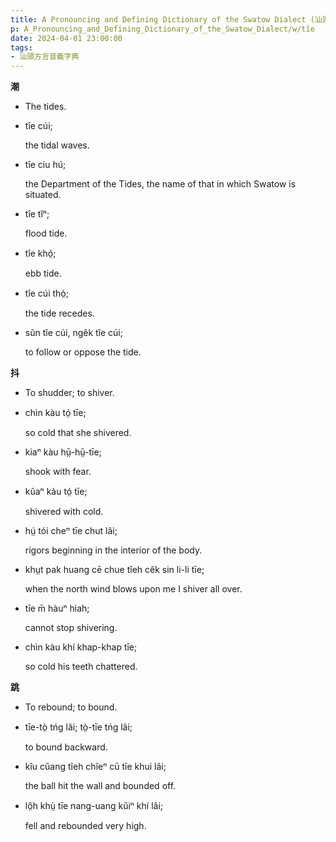 ```yaml
---
title: A Pronouncing and Defining Dictionary of the Swatow Dialect (汕頭方言音義字典) / tîe
p: A_Pronouncing_and_Defining_Dictionary_of_the_Swatow_Dialect/w/tîe
date: 2024-04-01 23:00:00
tags: 
- 汕頭方言音義字典
---
```



**潮**
- The tides.

- tîe cúi;

  the tidal waves.

- tîe ciu hú;

  the Department of the Tides, the name of that in which Swatow is situated.

- tîe tĭⁿ;

  flood tide.

- tîe khó̤;

  ebb tide.

- tîe cúi thò̤;

  the tide recedes.

- sŭn tîe cúi, ngêk tîe cúi;

  to follow or oppose the tide.

**抖**
- To shudder; to shiver.

- chìn kàu tó̤ tīe;

  so cold that she shivered.

- kiaⁿ kàu hṳ̄-hṳ̄-tīe;

  shook with fear.

- kûaⁿ kàu tó̤ tīe;

  shivered with cold.

- hṳ́ tói cheⁿ tīe chut lâi;

  rigors beginning in the interior of the body.

- khṳt pak huang cē chue tîeh cêk sin li-li tīe;

  when the north wind blows upon me I shiver all over.

- tīe m̄ hàuⁿ hiah;

  cannot stop shivering.

- chìn kàu khí khap-khap tīe;

  so cold his teeth chattered.

**跳**
- To rebound; to bound.

- tīe-tò̤ tńg lâi; tò̤-tīe tńg lâi;

  to bound backward.

- kîu cŭang tîeh chîeⁿ cū tīe khui lâi;

  the ball hit the wall and bounded off.

- lô̤h khṳ̀ tīe nang-uang kûiⁿ khí lâi;

  fell and rebounded very high.